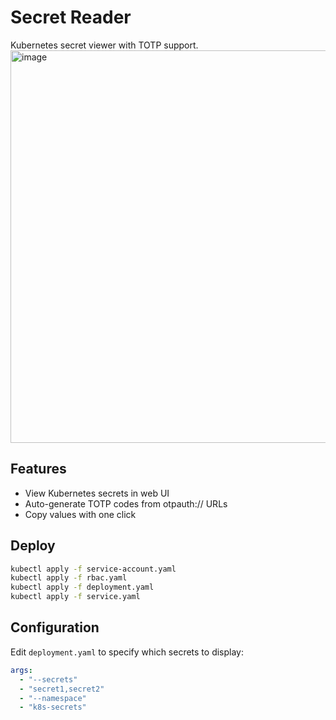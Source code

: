 # Secret Reader

Kubernetes secret viewer with TOTP support.
<img width="1092" height="628" alt="image" src="https://github.com/user-attachments/assets/a16b4d8e-b51b-4e2f-934a-8699bbdd90e3" />

## Features

- View Kubernetes secrets in web UI
- Auto-generate TOTP codes from otpauth:// URLs
- Copy values with one click

## Deploy

```bash
kubectl apply -f service-account.yaml
kubectl apply -f rbac.yaml
kubectl apply -f deployment.yaml
kubectl apply -f service.yaml
```

## Configuration

Edit `deployment.yaml` to specify which secrets to display:

```yaml
args:
  - "--secrets"
  - "secret1,secret2"
  - "--namespace"
  - "k8s-secrets"
```
